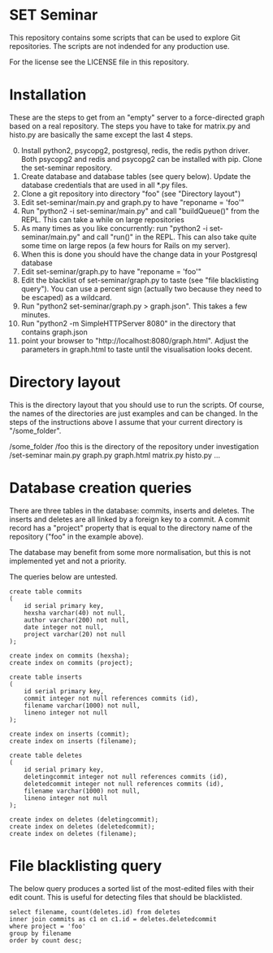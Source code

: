 SET Seminar
===========

This repository contains some scripts that can be used to explore Git repositories. The scripts are not indended for any production use.

For the license see the LICENSE file in this repository.

Installation
============

These are the steps to get from an "empty" server to a force-directed graph based on a real repository. The steps you have to take for matrix.py and histo.py are basically the same except the last 4 steps.

0. Install python2, psycopg2, postgresql, redis, the redis python driver. Both psycopg2 and redis and psycopg2 can be installed with pip. Clone the set-seminar repository.
1. Create database and database tables (see query below). Update the database credentials that are used in all *.py files.
2. Clone a git repository into directory "foo" (see "Directory layout")
3. Edit set-seminar/main.py and graph.py to have "reponame = 'foo'"
4. Run "python2 -i set-seminar/main.py" and call "buildQueue()" from the REPL. This can take a while on large repositories
5. As many times as you like concurrently: run "python2 -i set-seminar/main.py" and call "run()" in the REPL. This can also take quite some time on large repos (a few hours for Rails on my server).
6. When this is done you should have the change data in your Postgresql database
7. Edit set-seminar/graph.py to have "reponame = 'foo'"
8. Edit the blacklist of set-seminar/graph.py to taste (see "file blacklisting query"). You can use a percent sign (actually two because they need to be escaped) as a wildcard.
9. Run "python2 set-seminar/graph.py > graph.json". This takes a few minutes.
10. Run "python2 -m SimpleHTTPServer 8080" in the directory that contains graph.json
11. point your browser to "http://localhost:8080/graph.html". Adjust the parameters in graph.html to taste until the visualisation looks decent.

Directory layout
================

This is the directory layout that you should use to run the scripts. Of course, the names of the directories are just examples and can be changed. In the steps of the instructions above I assume that your current directory is "/some_folder".

/some_folder
    /foo
        this is the directory of the repository under investigation
    /set-seminar
        main.py
        graph.py
        graph.html
        matrix.py
        histo.py
        ...

Database creation queries
=========================

There are three tables in the database: commits, inserts and deletes. The inserts and deletes are all linked by a foreign key to a commit. A commit record has a "project" property that is equal to the directory name of the repository ("foo" in the example above).

The database may benefit from some more normalisation, but this is not implemented yet and not a priority.

The queries below are untested.

    create table commits
    (
        id serial primary key,
        hexsha varchar(40) not null,
        author varchar(200) not null,
        date integer not null,
        project varchar(20) not null
    );

    create index on commits (hexsha);
    create index on commits (project);

    create table inserts
    (
        id serial primary key,
        commit integer not null references commits (id),
        filename varchar(1000) not null,
        lineno integer not null
    );

    create index on inserts (commit);
    create index on inserts (filename);

    create table deletes
    (
        id serial primary key,
        deletingcommit integer not null references commits (id),
        deletedcommit integer not null references commits (id),
        filename varchar(1000) not null,
        lineno integer not null
    );

    create index on deletes (deletingcommit);
    create index on deletes (deletedcommit);
    create index on deletes (filename);

File blacklisting query
=======================

The below query produces a sorted list of the most-edited files with their edit count. This is useful for detecting files that should be blacklisted.

    select filename, count(deletes.id) from deletes
    inner join commits as c1 on c1.id = deletes.deletedcommit
    where project = 'foo'
    group by filename
    order by count desc;